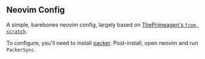 ## Neovim Config

A simple, barebones neovim config, largely based on [ThePrimeagen's `from scratch`](https://github.com/ThePrimeagen/init.lua).

To configure, you'll need to install [packer](https://github.com/wbthomason/packer.nvim). Post-install, open neovim and run `PackerSync`.
